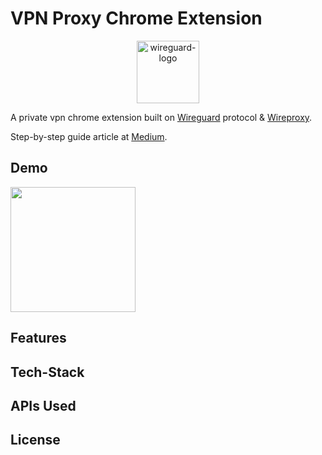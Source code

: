 # VPN Proxy Chrome Extension

<div align="center">
  <img src="https://edent.github.io/SuperTinyIcons/images/svg/wireguard.svg" alt="wireguard-logo" width="100" title="WireGuard">
</div>

A private vpn chrome extension built on [Wireguard](https://www.wireguard.com/) protocol & [Wireproxy](https://github.com/pufferffish/wireproxy).

Step-by-step guide article at [Medium](https://medium.com/@venjink/building-a-private-vpn-chrome-extension-9a9b381f264a).

## Demo

<div style="display: flex; flex-direction: row;" align="center">
  <img src="assets/images/pvpn demo.gif" width="200" />
</div>

## Features

## Tech-Stack

## APIs Used

## License
